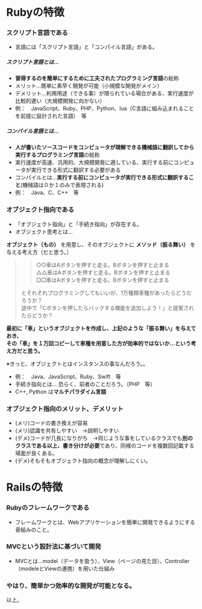 # Rubyの特徴

### スクリプト言語である
* 言語には「スクリプト言語」と「コンパイル言語」がある。
##### スクリプト言語とは…
* **習得するのを簡単にするために工夫されたプログラミング言語**の総称
* メリット…簡単に素早く開発が可能（小規模な開発がメイン）
* デメリット…利用用途（できる事）が限られている場合がある、実行速度が比較的遅い（大規模開発に向かない）
* 例：　JavaScript、Ruby、PHP、Python、lua（C言語に組み込まれることを前提に設計された言語）　等
##### コンパイル言語とは…
* **人が書いたソースコードをコンピュータが理解できる機械語に翻訳してから実行するプログラミング言語**の総称
* 実行速度が高速、汎用的、大規模開発に適している、実行する前にコンピュータが実行できる形式に翻訳する必要がある
* コンパイルとは…**実行する前にコンピュータが実行できる形式に翻訳すること**(機械語は０か１のみで表現される)
* 例：　Java、C、C++　等

### オブジェクト指向である
* 「オブジェクト指向」と「手続き指向」が存在する。
* オブジェクト思考とは…

**オブジェクト（もの）** を用意し、そのオブジェクトに **メソッド（振る舞い）** を与える考え方（だと思う。）

>> ○○車はAボタンを押すと走る。Bボタンを押すと止まる  
>> △△車はAボタンを押すと走る。Bボタンを押すと止まる  
>> □□車はAボタンを押すと走る。Bボタンを押すと止まる  
>
>とそれぞれプログラミングしてもいいが、1万種類車種があったらどうだろうか？  
>途中で「Cボタンを押したらバックする機能を追加しよう！」と提案されたらどうか？

**最初に「車」というオブジェクトを作成し、上記のような「振る舞い」を与えておき、**  
**その「車」を１万回コピーして車種を用意した方が効率的ではないか…という考え方だと思う。**

※きっと、オブジェクトとはインスタンスの事なんだろう。。

* 例：　Java、JavaScript、Ruby、Swift　等
* 手続き指向とは…
恐らく、前者のことだろう。（PHP　等）
* C++, Python は**マルチパラダイム言語**

### オブジェクト指向のメリット、デメリット
* (メリ)コードの書き換えが容易
* (メリ)認識を共有しやすい　→説明しやすい
* (デメ)コードが几長になりがち　→同じような事をしているクラスでも**別のクラスである以上、書き分けが必要**であり、同様のコードを複数回記載する場面が良くある。
* (デメ)そもそもオブジェクト指向の概念が理解しにくい。


# Railsの特徴
### Rubyのフレームワークである
* フレームワークとは、Webアプリケーションを簡単に開発できるようにする骨組みのこと。

### MVCという設計法に基づいて開発
* MVCとは…model（データを扱う）、View（ページの見た目）、Controller（modeleとViewの連携）を用いた仕組み

### やはり、簡単かつ効率的な開発が可能となる。


以上。
